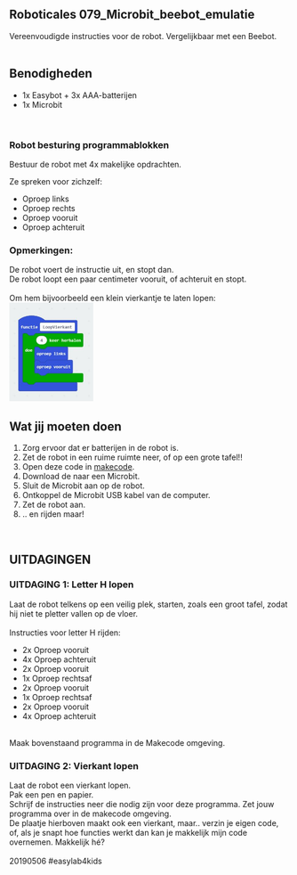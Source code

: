 ## Roboticales 079_Microbit_beebot_emulatie <br>
Vereenvoudigde instructies voor de robot. Vergelijkbaar met een Beebot.<br>
<br>
## Benodigheden
 - 1x Easybot + 3x AAA-batterijen
 - 1x Microbit
 
 <br>
 
### Robot besturing programmablokken<br>
Bestuur de robot met 4x makelijke opdrachten.

Ze spreken voor zichzelf:<br>
 - Oproep links<br>
 - Oproep rechts<br>
 - Oproep vooruit<br>
 - Oproep achteruit<br>

### Opmerkingen:
De robot voert de instructie uit, en stopt dan.<br>
De robot loopt een paar centimeter vooruit, of achteruit en stopt.<br>
<br>
Om hem bijvoorbeeld een klein vierkantje te laten lopen:<br>
<img src="https://github.com/pappavis/Easylab4kids_lessen/blob/master/lesmateriaal/079_Microbit_beebot_emulatie/plaatjes/loop_vierkant.jpg?raw=true" width="30%" hieght="30%"><br>

## Wat jij moeten doen
1. Zorg ervoor dat er batterijen in de robot is.<br>
2. Zet de robot in een ruime ruimte neer, of op een grote tafel!!<br>
3. Open deze code in <a href="https://makecode.microbit.org/_4HEEhPdkj7ak" target="_blank">makecode</a>. <br>
4. Download de naar een Microbit.<br>
5. Sluit de Microbit aan op de robot.<br>
6. Ontkoppel de Microbit USB kabel van de computer.<br>
7. Zet de robot aan.<br>
8. .. en rijden maar!<br>
<br>

## UITDAGINGEN
### UITDAGING 1: Letter H lopen
Laat de robot telkens op een veilig plek, starten, zoals een groot tafel, zodat hij niet te pletter vallen op de vloer.<br>
<br>
Instructies voor letter H rijden:<br>
  - 2x Oproep vooruit<br>
  - 4x Oproep achteruit<br>
  - 2x Oproep vooruit<br>
  - 1x Oproep rechtsaf<br>
  - 2x Oproep vooruit<br>
  - 1x Oproep rechtsaf<br>
  - 2x Oproep vooruit<br>
  - 4x Oproep achteruit<br>
<br>
Maak bovenstaand programma in de Makecode omgeving.<br>

### UITDAGING 2: Vierkant lopen
Laat de robot een vierkant lopen.<br>
Pak een pen en papier.<br>
Schrijf de instructies neer die nodig zijn voor deze programma. Zet jouw programma over in de makecode omgeving.<br>
De plaatje hierboven maakt ook een vierkant, maar.. verzin je eigen code, of, als je snapt hoe functies werkt dan kan je makkelijk mijn code overnemen. Makkelijk hé?<br>
<br>
20190506 #easylab4kids<br>
<br>
<br>
